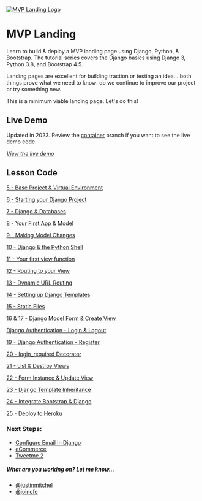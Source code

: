 [![MVP Landing Logo](https://static.codingforentrepreneurs.com/media/projects/mvp-landing/images/share/MVP_Landing_-_Share.jpg)](https://www.codingforentrepreneurs.com/projects/mvp-landing)

# MVP Landing

Learn to build & deploy a MVP landing page using Django, Python, & Bootstrap. The tutorial series covers the Django basics using Django 3, Python 3.8, and Bootstrap 4.5.

Landing pages are excellent for building traction or testing an idea... both things prove what we need to know: do we continue to improve our project or try something new.

This is a minimum viable landing page. Let's do this!


## Live Demo
Updated in 2023. Review the [container](../../tree/container) branch if you want to see the live demo code.

_[View the live demo](https://mvplanding.demo.cfe.sh)_


## Lesson Code 
[5 - Base Project & Virtual Environment](../../tree/ea373123ebb411ced32e764c01acce517ab78ad1/)

[6 - Starting your Django Project](../../tree/884b7f059c6c115daee40b29697d4dfe3178ff1b/)

[7 - Django & Databases](../../tree/6efff2c0c027fb89b4cd80721eb09bdbe4716e85/)

[8 - Your First App & Model](../../tree/a130caffcdce8a6c6d0996dd211675a9953ef9b9/)

[9 - Making Model Changes](../../tree/a3c1b78fbcfb02a6cfcf339d0343a978ac2ef98f/)

[10 - Django & the Python Shell](../../tree/09a47e609b211e42ca50bbaf0fba9208cf4da46d/)

[11 - Your first view function](../../tree/41c1945904f1824778fd219a0fff33a704819988/)

[12 - Routing to your View](../../tree/8a5724eabf07309e98c2a2c1fd1b4193d0c71178/)

[13 - Dynamic URL Routing](../../tree/f70eba527794f336b2dc3dfce83c3cb9477abc06/)

[14 - Setting up Django Templates](../../tree/f976fcbd9c1b268df307d7706bc531a428192e68/)

[15 - Static Files](../../tree/c535b2b4422a05252f7519be1729d1422a381821/)

[16 & 17 - Django Model Form & Create View](../../tree/692432b154d4464f21c4fba439a7f8641b3995c9/)

[Django Authentication - Login & Logout](../../tree/ea1b87ad530c7b66eaac94d3b025149e5b5b01d4/)

[19 - Django Authentication - Register](../../tree/b924ed70009439058490f869b09ae7db95f10ae7/)

[20 - login_required Decorator](../../tree/3492a3f1e5e2e63bcbca5da52c6f127c35f8b2c3/)

[21 - List & Destroy Views](../../tree/38497271f14737372763bd7e164fe6e086ac2c9a/)

[22 - Form Instance & Update View](../../tree/fa9b466944736a1182207ff08e22636a8bbd39e8/)

[23 - Django Template Inheritance](../../tree/1c5ff9c0e312ad4a5570d816cf5505fab8fa11a9/)

[24 - Integrate Bootstrap & Django](../../tree/3b9675d62fa617c3cb021ac920af472c4b658f0a/)

[25 - Deploy to Heroku](../../tree/f4d1b25f759919e102d594ddd760847be7d9ce2d/)


### Next Steps:

- [Configure Email in Django](https://kirr.co/4jopqw)
- [eCommerce](https://kirr.co/dq71oy)
- [Tweetme 2](https://kirr.co/w3dmiw)

##### What are you working on? Let me know...

- [@justinmitchel](https://twitter.com/justinmitchel)
- [@joincfe](https://twitter.com/joincfe)
